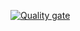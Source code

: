 [![Quality gate](https://sonarcloud.io/api/project_badges/quality_gate?project=michal-sermak_SonarCloudIssuesShowcase)](https://sonarcloud.io/summary/new_code?id=michal-sermak_SonarCloudIssuesShowcase)
